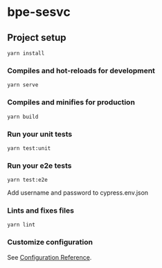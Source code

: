 # bpe-sesvc

## Project setup
```
yarn install
```

### Compiles and hot-reloads for development
```
yarn serve
```

### Compiles and minifies for production
```
yarn build
```

### Run your unit tests
```
yarn test:unit
```


### Run your e2e tests
```
yarn test:e2e
```

Add username and password to cypress.env.json


### Lints and fixes files
```
yarn lint
```

### Customize configuration
See [Configuration Reference](https://cli.vuejs.org/config/).
